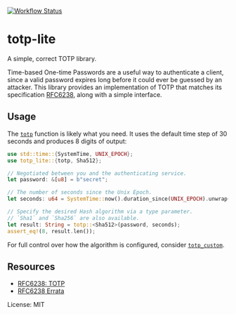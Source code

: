 [![Workflow Status](https://github.com/fosskers/totp-lite/workflows/Rust/badge.svg)](https://github.com/fosskers/totp-lite/actions?query=workflow%3A%22Rust%22)

# totp-lite

A simple, correct TOTP library.

Time-based One-time Passwords are a useful way to authenticate a client,
since a valid password expires long before it could ever be guessed by an
attacker. This library provides an implementation of TOTP that matches its
specification [RFC6238], along with a simple interface.

## Usage

The [`totp`](fn.totp.hmtl) function is likely what you need. It uses the
default time step of 30 seconds and produces 8 digits of output:

```rust
use std::time::{SystemTime, UNIX_EPOCH};
use totp_lite::{totp, Sha512};

// Negotiated between you and the authenticating service.
let password: &[u8] = b"secret";

// The number of seconds since the Unix Epoch.
let seconds: u64 = SystemTime::now().duration_since(UNIX_EPOCH).unwrap().as_secs();

// Specify the desired Hash algorithm via a type parameter.
// `Sha1` and `Sha256` are also available.
let result: String = totp::<Sha512>(password, seconds);
assert_eq!(8, result.len());
```

For full control over how the algorithm is configured, consider
[`totp_custom`](fn.totp_custom.html).

## Resources
- [RFC6238: TOTP][RFC6238]
- [RFC6238 Errata](https://www.rfc-editor.org/errata_search.php?rfc=6238)

[RFC6238]: https://tools.ietf.org/html/rfc6238

License: MIT
